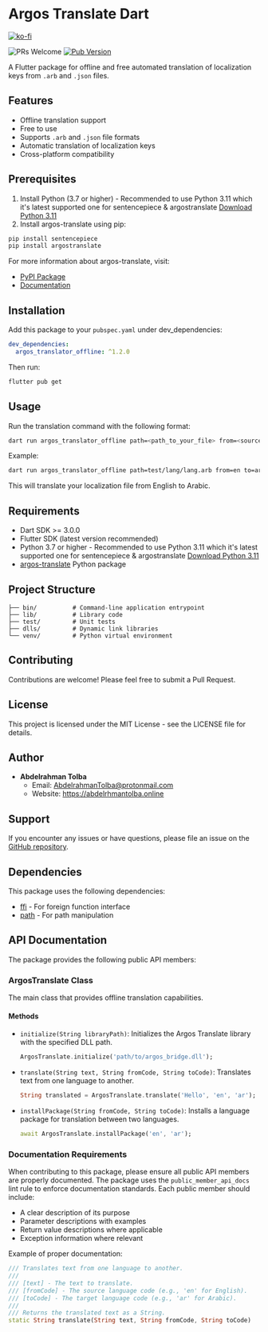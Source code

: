 # Argos Translate Dart
[![ko-fi](https://ko-fi.com/img/githubbutton_sm.svg)](https://ko-fi.com/X8X81DBBZ0)

![PRs Welcome](https://img.shields.io/badge/PRs-welcome-brightgreen.svg?style=flat-square)
[![Pub Version](https://img.shields.io/pub/v/argos_translator_offline)](https://pub.dev/packages/argos_translator_offline)

A Flutter package for offline and free automated translation of localization keys from `.arb` and `.json` files.

## Features

- Offline translation support
- Free to use
- Supports `.arb` and `.json` file formats
- Automatic translation of localization keys
- Cross-platform compatibility

## Prerequisites

1. Install Python (3.7 or higher) - Recommended to use Python 3.11 which it's latest supported one for  sentencepiece & argostranslate
[Download Python 3.11](https://www.python.org/downloads/release/python-3110/) 
2. Install argos-translate using pip:
```bash
pip install sentencepiece  
pip install argostranslate    
```

For more information about argos-translate, visit:
- [PyPI Package](https://pypi.org/project/argostranslate/)
- [Documentation](https://github.com/argosopentech/argos-translate)

## Installation

Add this package to your `pubspec.yaml` under dev_dependencies:

```yaml
dev_dependencies:
  argos_translator_offline: ^1.2.0
```

Then run:

```bash
flutter pub get
```

## Usage

Run the translation command with the following format:

```bash
dart run argos_translator_offline path=<path_to_your_file> from=<source_language> to=<target_language>
```

Example:
```bash
dart run argos_translator_offline path=test/lang/lang.arb from=en to=ar
```

This will translate your localization file from English to Arabic.

## Requirements

- Dart SDK >= 3.0.0
- Flutter SDK (latest version recommended)
- Python 3.7 or higher - Recommended to use Python 3.11 which it's latest supported one for  sentencepiece & argostranslate
  [Download Python 3.11](https://www.python.org/downloads/release/python-3110/)
- [argos-translate](https://pypi.org/project/argostranslate/) Python package


## Project Structure

```
├── bin/          # Command-line application entrypoint
├── lib/          # Library code
├── test/         # Unit tests
├── dlls/         # Dynamic link libraries
└── venv/         # Python virtual environment
```

## Contributing

Contributions are welcome! Please feel free to submit a Pull Request.

## License

This project is licensed under the MIT License - see the LICENSE file for details.

## Author

- **Abdelrahman Tolba**
  - Email: AbdelrahmanTolba@protonmail.com
  - Website: https://abdelrhmantolba.online

## Support

If you encounter any issues or have questions, please file an issue on the [GitHub repository](https://github.com/abdoelmorap/argos_translate_dart_offline/issues).

## Dependencies

This package uses the following dependencies:
- [ffi](https://pub.dev/packages/ffi) - For foreign function interface
- [path](https://pub.dev/packages/path) - For path manipulation



## API Documentation

The package provides the following public API members:

### ArgosTranslate Class

The main class that provides offline translation capabilities.

#### Methods

- `initialize(String libraryPath)`: Initializes the Argos Translate library with the specified DLL path.
  ```dart
  ArgosTranslate.initialize('path/to/argos_bridge.dll');
  ```

- `translate(String text, String fromCode, String toCode)`: Translates text from one language to another.
  ```dart
  String translated = ArgosTranslate.translate('Hello', 'en', 'ar');
  ```

- `installPackage(String fromCode, String toCode)`: Installs a language package for translation between two languages.
  ```dart
  await ArgosTranslate.installPackage('en', 'ar');
  ```

### Documentation Requirements

When contributing to this package, please ensure all public API members are properly documented. The package uses the `public_member_api_docs` lint rule to enforce documentation standards. Each public member should include:

- A clear description of its purpose
- Parameter descriptions with examples
- Return value descriptions where applicable
- Exception information where relevant

Example of proper documentation:
```dart
/// Translates text from one language to another.
///
/// [text] - The text to translate.
/// [fromCode] - The source language code (e.g., 'en' for English).
/// [toCode] - The target language code (e.g., 'ar' for Arabic).
///
/// Returns the translated text as a String.
static String translate(String text, String fromCode, String toCode)
```